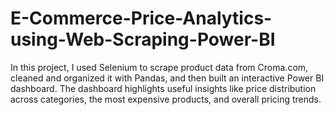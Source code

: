 # E-Commerce-Price-Analytics-using-Web-Scraping-Power-BI
In this project, I used Selenium to scrape product data from Croma.com, cleaned and organized it with Pandas, and then built an interactive Power BI dashboard. The dashboard highlights useful insights like price distribution across categories, the most expensive products, and overall pricing trends.
